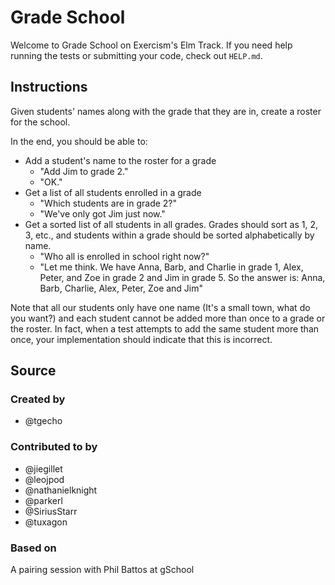 # Grade School

Welcome to Grade School on Exercism's Elm Track.
If you need help running the tests or submitting your code, check out `HELP.md`.

## Instructions

Given students' names along with the grade that they are in, create a roster for the school.

In the end, you should be able to:

- Add a student's name to the roster for a grade
  - "Add Jim to grade 2."
  - "OK."
- Get a list of all students enrolled in a grade
  - "Which students are in grade 2?"
  - "We've only got Jim just now."
- Get a sorted list of all students in all grades.
  Grades should sort as 1, 2, 3, etc., and students within a grade should be sorted alphabetically by name.
  - "Who all is enrolled in school right now?"
  - "Let me think.
    We have Anna, Barb, and Charlie in grade 1, Alex, Peter, and Zoe in grade 2 and Jim in grade 5.
    So the answer is: Anna, Barb, Charlie, Alex, Peter, Zoe and Jim"

Note that all our students only have one name (It's a small town, what do you want?) and each student cannot be added more than once to a grade or the roster.
In fact, when a test attempts to add the same student more than once, your implementation should indicate that this is incorrect.

## Source

### Created by

- @tgecho

### Contributed to by

- @jiegillet
- @leojpod
- @nathanielknight
- @parkerl
- @SiriusStarr
- @tuxagon

### Based on

A pairing session with Phil Battos at gSchool
